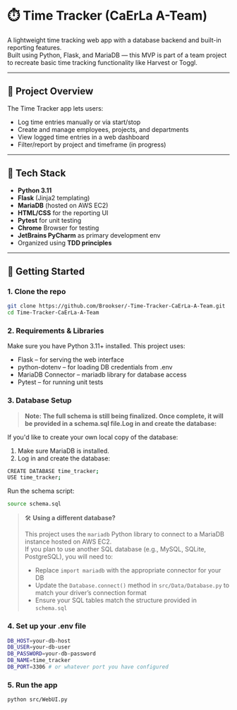 # ⏱️ Time Tracker (CaErLa A-Team)

A lightweight time tracking web app with a database backend and built-in reporting features.  
Built using Python, Flask, and MariaDB — this MVP is part of a team project to recreate basic time tracking functionality like Harvest or Toggl.

---

## 🚧 Project Overview

The Time Tracker app lets users:

- Log time entries manually or via start/stop
- Create and manage employees, projects, and departments
- View logged time entries in a web dashboard
- Filter/report by project and timeframe (in progress)

---

## 🧱 Tech Stack

- **Python 3.11**
- **Flask** (Jinja2 templating)
- **MariaDB** (hosted on AWS EC2)
- **HTML/CSS** for the reporting UI
- **Pytest** for unit testing
- **Chrome** Browser for testing
- **JetBrains PyCharm** as primary development env 
- Organized using **TDD principles**

---

## 🚀 Getting Started

### 1. Clone the repo

```bash
git clone https://github.com/Brookser/-Time-Tracker-CaErLa-A-Team.git
cd Time-Tracker-CaErLa-A-Team
```

### 2. Requirements & Libraries
Make sure you have Python 3.11+ installed. This project uses:

- Flask – for serving the web interface
- python-dotenv – for loading DB credentials from .env
- MariaDB Connector – mariadb library for database access
- Pytest – for running unit tests

### 3. Database Setup
>**Note: The full schema is still being finalized. Once complete, it will be provided in a schema.sql file.Log in and create the database:**

If you'd like to create your own local copy of the database:

1. Make sure MariaDB is installed.
2. Log in and create the database:

```bash 
CREATE DATABASE time_tracker;
USE time_tracker;
```
Run the schema script:
```bash
source schema.sql
```
> 🛠️ **Using a different database?**
>
> This project uses the `mariadb` Python library to connect to a MariaDB instance hosted on AWS EC2.  
> If you plan to use another SQL database (e.g., MySQL, SQLite, PostgreSQL), you will need to:
>
> - Replace `import mariadb` with the appropriate connector for your DB
> - Update the `Database.connect()` method in `src/Data/Database.py` to match your driver’s connection format
> - Ensure your SQL tables match the structure provided in `schema.sql`


### 4. Set up your .env file

```bash
DB_HOST=your-db-host
DB_USER=your-db-user
DB_PASSWORD=your-db-password
DB_NAME=time_tracker
DB_PORT=3306 # or whatever port you have configured
```
### 5. Run the app
```bash
python src/WebUI.py
```